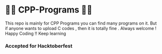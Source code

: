 # 👨‍💻 CPP-Programs 👨‍💻 

This repo is mainly for CPP Programs you can find many programs on it. But if anyone wants to upload C codes , then it is totally fine . Always welcome !
Happy Coding !!
 Keep learning 

### Accepted for Hacktoberfest ###
